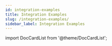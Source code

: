 ```yaml
---
id: integration-examples
title: Integration Examples
slug: /integration-examples/
sidebar_label: Integration Examples
---
```

import DocCardList from '@theme/DocCardList';

<DocCardList />